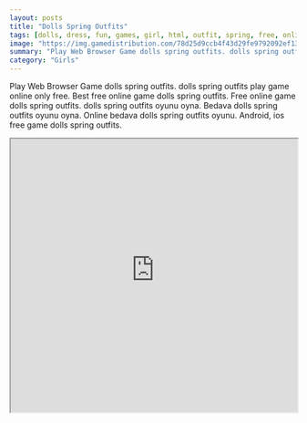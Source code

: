 ```yaml
---
layout: posts
title: "Dolls Spring Outfits"
tags: [dolls, dress, fun, games, girl, html, outfit, spring, free, online, games, oyna, game, free, games, play, play, games]
image: "https://img.gamedistribution.com/78d25d9ccb4f43d29fe9792092ef135c.jpg"
summary: "Play Web Browser Game dolls spring outfits. dolls spring outfits play game online only free. Best free online game dolls spring outfits. Free online game dolls spring outfits. dolls spring outfits oyunu oyna. Bedava dolls spring outfits oyunu oyna. Online bedava dolls spring outfits oyunu. Android, ios free game dolls spring outfits."
category: "Girls"
---
```


Play Web Browser Game dolls spring outfits. dolls spring outfits play game online only free. Best free online game dolls spring outfits. Free online game dolls spring outfits. dolls spring outfits oyunu oyna. Bedava dolls spring outfits oyunu oyna. Online bedava dolls spring outfits oyunu. Android, ios free game dolls spring outfits.

<iframe width="100%" height="480px;" src="https://html5.gamedistribution.com/78d25d9ccb4f43d29fe9792092ef135c/"></iframe>